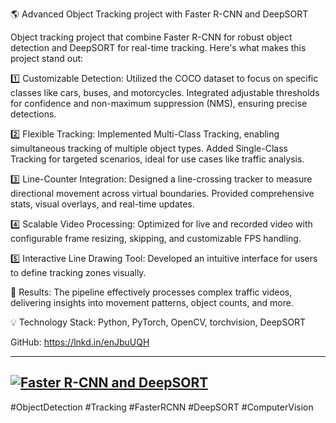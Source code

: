 🌎 Advanced Object Tracking project with Faster R-CNN and DeepSORT

Object tracking project that combine Faster R-CNN for robust object detection and DeepSORT for real-time tracking. 
Here's what makes this project stand out:

1️⃣ Customizable Detection:
Utilized the COCO dataset to focus on specific classes like cars, buses, and motorcycles.
Integrated adjustable thresholds for confidence and non-maximum suppression (NMS), ensuring precise detections.

2️⃣ Flexible Tracking:
Implemented Multi-Class Tracking, enabling simultaneous tracking of multiple object types.
Added Single-Class Tracking for targeted scenarios, ideal for use cases like traffic analysis.

3️⃣ Line-Counter Integration:
Designed a line-crossing tracker to measure directional movement across virtual boundaries.
Provided comprehensive stats, visual overlays, and real-time updates.

4️⃣ Scalable Video Processing:
Optimized for live and recorded video with configurable frame resizing, skipping, and customizable FPS handling.

5️⃣ Interactive Line Drawing Tool:
Developed an intuitive interface for users to define tracking zones visually.

🎥 Results: The pipeline effectively processes complex traffic videos, delivering insights into movement patterns, object counts, and more. 

💡 Technology Stack: Python, PyTorch, OpenCV, torchvision, DeepSORT


GitHub: https://lnkd.in/enJbuUQH

---
 [![Faster R-CNN and DeepSORT](https://github.com/georaiser/15_ObjectTracking/blob/master/Video2_output2.gif?raw=true)](https://github.com/georaiser/15_ObjectTracking)
---

#ObjectDetection #Tracking #FasterRCNN #DeepSORT #ComputerVision
